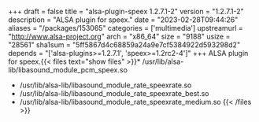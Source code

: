 +++
draft = false
title = "alsa-plugin-speex 1.2.7.1-2"
version = "1.2.7.1-2"
description = "ALSA plugin for speex."
date = "2023-02-28T09:44:26"
aliases = "/packages/153065"
categories = ['multimedia']
upstreamurl = "http://www.alsa-project.org"
arch = "x86_64"
size = "9188"
usize = "28561"
sha1sum = "5ff5867d4c68859a24a9e7cf5384922d593298d2"
depends = "['alsa-plugins>=1.2.7.1', 'speex>=1.2rc2-4']"
+++
ALSA plugin for speex.{{< files text="show files" >}}* /usr/lib/alsa-lib/libasound_module_pcm_speex.so
* /usr/lib/alsa-lib/libasound_module_rate_speexrate.so
* /usr/lib/alsa-lib/libasound_module_rate_speexrate_best.so
* /usr/lib/alsa-lib/libasound_module_rate_speexrate_medium.so
{{< /files >}}